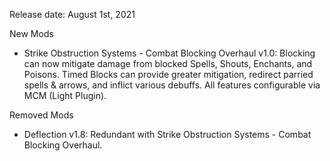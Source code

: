 
Release date: August 1st, 2021

New Mods
- Strike Obstruction Systems - Combat Blocking Overhaul v1.0: Blocking can now mitigate damage from blocked Spells, Shouts, Enchants, and Poisons. Timed Blocks can provide greater mitigation, redirect parried spells & arrows, and inflict various debuffs. All features configurable via MCM (Light Plugin).

Removed Mods
- Deflection v1.8:  Redundant with Strike Obstruction Systems - Combat Blocking Overhaul.
